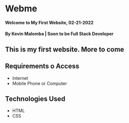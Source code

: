 # Webme
#### Welcome to My First Website, 02-21-2022
#### By **Kevin Malomba | Soon to be Full Stack Developer**
## This is my first website. More to come
## Requirements o Access
+ Internet
+ Mobile Phone or Computer
## Technologies Used
+ HTML
+ CSS

